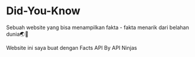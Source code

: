 # Did-You-Know
Sebuah website yang bisa menampilkan fakta - fakta menarik dari belahan dunia🌏📄

Website ini saya buat dengan Facts API By API Ninjas
